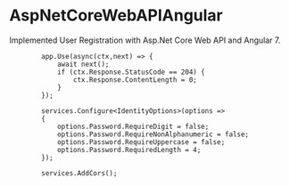 # AspNetCoreWebAPIAngular
Implemented User Registration with Asp.Net Core Web API and Angular 7.


            app.Use(async(ctx,next) => {
                await next();
                if (ctx.Response.StatusCode == 204) {
                    ctx.Response.ContentLength = 0;
                }
            });

            services.Configure<IdentityOptions>(options =>
            {
                options.Password.RequireDigit = false;
                options.Password.RequireNonAlphanumeric = false;
                options.Password.RequireUppercase = false;
                options.Password.RequiredLength = 4;
            });

            services.AddCors();
        